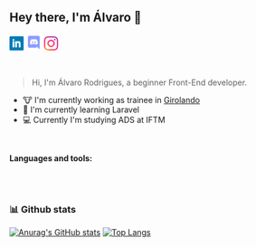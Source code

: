 ## Hey there, I'm Álvaro 👋

[<img alt="Alvaro R. | Linkedin" width="25px" src="https://raw.githubusercontent.com/alvarordgs/alvarordgs/main/assets/linkedin.svg" />](https://www.linkedin.com/in/álvaro-rodrigues-438b15205/)
[<img alt="Alvaro R. | Discord" width="28px" src="https://raw.githubusercontent.com/alvarordgs/alvarordgs/main/assets/discord.svg" />](https://discord.com/channels/@alvarordgs/)
[<img alt="Alvaro R. | Instagram" width="25px" src="https://raw.githubusercontent.com/alvarordgs/alvarordgs/main/assets/insta.svg" />](https://www.instagram.com/alvarordgs98/)

<br>

>Hi, I'm Álvaro Rodrigues, a beginner Front-End developer.

- :cow: I'm currently working as trainee in [Girolando](http://www.girolando.com.br) 
- :rocket: I'm currently learning Laravel
- :computer: Currently I'm studying ADS at IFTM 

<br>
 
 **Languages and tools:**
 
 
<br>
<br>

### :bar_chart: Github stats
[![Anurag's GitHub stats](https://github-readme-stats.vercel.app/api?username=alvarordgs&show_icons=true&theme=)](https://github.com/anuraghazra/github-readme-stats)
[![Top Langs](https://github-readme-stats.vercel.app/api/top-langs/?username=alvarordgs&layout=compact&theme=)](https://github.com/anuraghazra/github-readme-stats)


<!--
**alvarordgs/alvarordgs** is a ✨ _special_ ✨ repository because its `README.md` (this file) appears on your GitHub profile.

Here are some ideas to get you started:

- 🔭 I’m currently working on ...
- 🌱 I’m currently learning ...
- 👯 I’m looking to collaborate on ...
- 🤔 I’m looking for help with ...
- 💬 Ask me about ...
- 📫 How to reach me: ...
- 😄 Pronouns: ...
- ⚡ Fun fact: ...
-->
